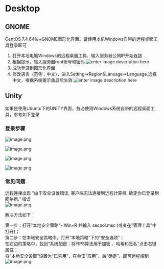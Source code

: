 # Desktop

## GNOME

CentOS 7.4 64位+GNOME图形化界面。请使用本机Windows自带的远程桌面工具登录即可

1. 打开本地电脑Windows的远程桌面工具，输入服务器公网IP开始连接
2. 根据提示，输入服务器root账号和密码
  ![enter image description here](https://libs.websoft9.com/Websoft9/DocsPicture/zh/gnome/gnome-login-websoft9.png)
3. 成功登录到图形化界面
4. 修改语言（范例：中文），进入Setting->Region&Lanuage->Language,选择中文，根据系统提示重启后生效
  ![enter image description here](https://libs.websoft9.com/Websoft9/DocsPicture/zh/gnome/gnome-changelanguage-websoft9.png)

## Unity

如果是使用Ubuntu下的UNITY界面，务必使用Windows系统自带的远程桌面工具，参考如下登录

### 登录步骤

![image.png](https://cdn.nlark.com/yuque/0/2019/png/152462/1563094109592-7af08613-10af-46cf-9bec-593c6fb2d239.png#align=left&display=inline&height=325&name=image.png&originHeight=325&originWidth=488&size=24216&status=done&width=488)

![image.png](https://cdn.nlark.com/yuque/0/2019/png/152462/1563094135476-46a57729-4ac0-45ae-b079-6df7fab051b2.png#align=left&display=inline&height=322&name=image.png&originHeight=322&originWidth=535&size=30488&status=done&width=535)

![image.png](https://cdn.nlark.com/yuque/0/2019/png/152462/1563094602211-b0e87351-249b-4564-b99d-82c67bff4c78.png#align=left&display=inline&height=640&name=image.png&originHeight=640&originWidth=936&size=25602&status=done&width=936)

![image.png](https://cdn.nlark.com/yuque/0/2019/png/152462/1563094675125-dbf67597-e90c-4c5e-b364-f3525310e662.png#align=left&display=inline&height=624&name=image.png&originHeight=624&originWidth=933&size=334623&status=done&width=933)


### 常见问题

远程连接出现 "由于安全设置错误, 客户端无法连接到远程计算机. 确定你已登录到网络后.” 错误<br />
![image.png](https://cdn.nlark.com/yuque/0/2019/png/152462/1563094823763-1f3c0a0c-c4bd-43e3-b8b6-e3ef76a71a1b.png#align=left&display=inline&height=373&name=image.png&originHeight=373&originWidth=549&size=30947&status=done&width=549)

解决方法如下：

第一步：打开"本地安全策略"- Win+R 并输入 secpol.msc (或者在"管理工具"中打开)；<br />第二步：在本地安全策略中，打开“本地策略”下的“安全选项”；<br />           在右边的策略中，找到“系统加密：将FIPS算法用于加密 、哈希和签名”点击右键属性；<br />           将“本地安全设置”设置为“已禁用”，在单击“应用”，后”确定”，即可远程控制<br />![image.png](https://cdn.nlark.com/yuque/0/2019/png/152462/1563094860493-f2372b1b-7dca-4e76-b772-da8393bcd35d.png#align=left&display=inline&height=550&name=image.png&originHeight=550&originWidth=847&size=95285&status=done&width=847)